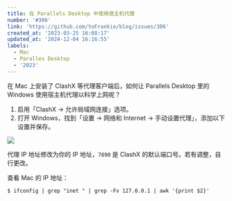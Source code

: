 ```yaml
---
title: 在 Parallels Desktop 中使用宿主机代理
number: '#306'
link: 'https://github.com/toFrankie/blog/issues/306'
created_at: '2023-03-25 16:08:17'
updated_at: '2024-12-04 16:16:55'
labels:
  - Mac
  - Paralles Desktop
  - '2023'
---
```

在 Mac 上安装了 ClashX 等代理客户端后，如何让 Parallels Desktop 里的 Windows 使用宿主机代理以科学上网呢？

1. 启用「ClashX → 允许局域网连接」选项。
2. 打开 Windows，找到「设置 → 网络和 Internet → 手动设置代理」，添加以下设置并保存。


![](https://cdn.jsdelivr.net/gh/toFrankie/blog@main/images/2023/3/1679731650752.png)

代理 IP 地址修改为你的 IP 地址，`7890` 是 ClashX 的默认端口号。若有调整，自行更改。

查看 Mac 的 IP 地址：

```shell
$ ifconfig | grep "inet " | grep -Fv 127.0.0.1 | awk '{print $2}'
```
